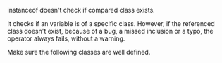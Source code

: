 instanceof doesn't check if compared class exists. 

It checks if an variable is of a specific class. However, if the referenced class doesn't exist, because of a bug, a missed inclusion or a typo, the operator always fails, without a warning. 

<?php

namespace X {
    class C {}
    
    // This is OK, as C is defined in X
    if ($o instanceof C) { }

    // This is not OK, as C is not defined in global
    // instanceof respects namespaces and use expressions
    if ($o instanceof \C) { }

    // This is not OK, as undefinedClass
    if ($o instanceof undefinedClass) { }

    // This is not OK, as $class is now a full namespace. It actually refers to \c, which doesn't exist
    $class = 'C';
    if ($o instanceof $class) { }
}
?>

Make sure the following classes are well defined.